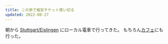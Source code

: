 ```yaml
---
title: この旅で格安チケット使い切る
updated: 2022-08-27
---
```


朝から [Stuttgart/Eislingen](https://sotaro.io/travel/2022-08-27-stuttgart) にローカル電車で行ってきた。
もちろん[カフェ](https://sotaro.io/coffee/mokuska-caffe)にも行った。
